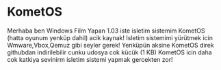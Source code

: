# KometOS
Merhaba ben Windows Film Yapan 1.03 iste isletim sistemim KometOS (hatta oyunum yenküp dahil) acik kaynak! Isletim sistemimi yürütmek icin Wmware,Vbox,Qemuz gibi seyler gerek! Yenküpün aksine KometOS direk githubdan indirilebilir cunku udosya cok kücük (1 KB) KometOS icin daha cok katkiya sevinirm isletim sistemi yapmak gercekten zor! 
